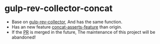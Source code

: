 # gulp-rev-collector-concat
- Base on [gulp-rev-collector](https://github.com/shonny-ua/gulp-rev-collector), And has the same function.
- Has an new feature [concat-asserts-feature](https://github.com/shonny-ua/gulp-rev-collector/issues/44) than origin.
- If the [PR](https://github.com/shonny-ua/gulp-rev-collector/pull/43) is merged in the future, The maintenance of this project will be abandoned!
